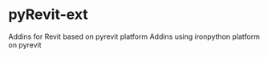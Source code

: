 # pyRevit-ext
Addins for Revit based on pyrevit platform
Addins using ironpython platform on pyrevit
